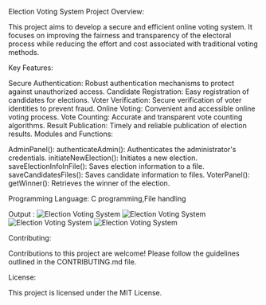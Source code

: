 Election Voting System
Project Overview:

This project aims to develop a secure and efficient online voting system. It focuses on improving the fairness and transparency of the electoral process while reducing the effort and cost associated with traditional voting methods.

Key Features:

Secure Authentication: Robust authentication mechanisms to protect against unauthorized access.
Candidate Registration: Easy registration of candidates for elections.
Voter Verification: Secure verification of voter identities to prevent fraud.
Online Voting: Convenient and accessible online voting process.
Vote Counting: Accurate and transparent vote counting algorithms.
Result Publication: Timely and reliable publication of election results.
Modules and Functions:

AdminPanel():
authenticateAdmin(): Authenticates the administrator's credentials.
initiateNewElection(): Initiates a new election.
saveElectionInfoInFile(): Saves election information to a file.
saveCandidatesFiles(): Saves candidate information to files.
VoterPanel():
getWinner(): Retrieves the winner of the election.

Programming Language: C programming,File handling

Output :
![Election Voting System]("C:\Users\Anwarul\Downloads\o1.jpg")
![Election Voting System](voting_system.png)
![Election Voting System](voting_system.png)
![Election Voting System](voting_system.png)

Contributing:

Contributions to this project are welcome! Please follow the guidelines outlined in the CONTRIBUTING.md file.

License:

This project is licensed under the MIT License.   
